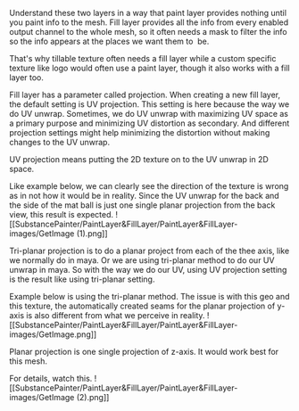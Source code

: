 Understand these two layers in a way that paint layer provides nothing until you paint info to the mesh. Fill layer provides all the info from every enabled output channel to the whole mesh, so it often needs a mask to filter the info so the info appears at the places we want them to  be. 

That's why tillable texture often needs a fill layer while a custom specific texture like logo would often use a paint layer, though it also works with a fill layer too. 

Fill layer has a parameter called projection. When creating a new fill layer, the default setting is UV projection. This setting is here because the way we do UV unwrap. Sometimes, we do UV unwrap with maximizing UV space as a primary purpose and minimizing UV distortion as secondary. And different projection settings might help minimizing the distortion without making changes to the UV unwrap. 

UV projection means putting the 2D texture on to the UV unwrap in 2D space. 

Like example below, we can clearly see the direction of the texture is wrong as in not how it would be in reality. Since the UV unwrap for the back and the side of the mat ball is just one single planar projection from the back view, this result is expected.
![[SubstancePainter/PaintLayer&FillLayer/PaintLayer&FillLayer-images/GetImage (1).png]]

Tri-planar projection is to do a planar project from each of the thee axis, like we normally do in maya. Or we are using tri-planar method to do our UV unwrap in maya. So with the way we do our UV, using UV projection setting is the result like using tri-planar setting. 

Example below is using the tri-planar method. The issue is with this geo and this texture, the automatically created seams for the planar projection of y-axis is also different from what we perceive in reality.
![[SubstancePainter/PaintLayer&FillLayer/PaintLayer&FillLayer-images/GetImage.png]]

Planar projection is one single projection of z-axis. It would work best for this mesh. 

For details, watch this.
![[SubstancePainter/PaintLayer&FillLayer/PaintLayer&FillLayer-images/GetImage (2).png]]